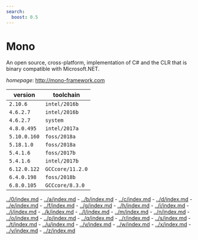 ```yaml
---
search:
  boost: 0.5
---
```

# Mono

An open source, cross-platform, implementation of C# and the CLR that is  binary compatible with Microsoft.NET.

*homepage*: <http://mono-framework.com>

version | toolchain
--------|----------
``2.10.6`` | ``intel/2016b``
``4.6.2.7`` | ``intel/2016b``
``4.6.2.7`` | ``system``
``4.8.0.495`` | ``intel/2017a``
``5.10.0.160`` | ``foss/2018a``
``5.18.1.0`` | ``foss/2018a``
``5.4.1.6`` | ``foss/2017b``
``5.4.1.6`` | ``intel/2017b``
``6.12.0.122`` | ``GCCcore/11.2.0``
``6.4.0.198`` | ``foss/2018b``
``6.8.0.105`` | ``GCCcore/8.3.0``

[../0/index.md](0) - [../a/index.md](a) - [../b/index.md](b) - [../c/index.md](c) - [../d/index.md](d) - [../e/index.md](e) - [../f/index.md](f) - [../g/index.md](g) - [../h/index.md](h) - [../i/index.md](i) - [../j/index.md](j) - [../k/index.md](k) - [../l/index.md](l) - [../m/index.md](m) - [../n/index.md](n) - [../o/index.md](o) - [../p/index.md](p) - [../q/index.md](q) - [../r/index.md](r) - [../s/index.md](s) - [../t/index.md](t) - [../u/index.md](u) - [../v/index.md](v) - [../w/index.md](w) - [../x/index.md](x) - [../y/index.md](y) - [../z/index.md](z)

